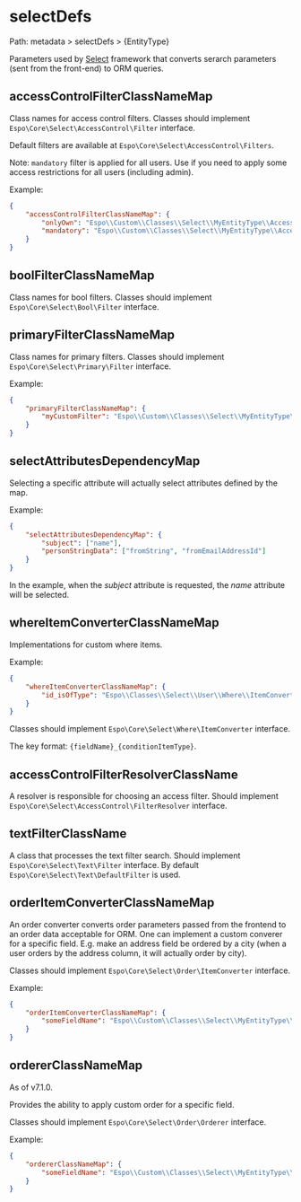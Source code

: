 # selectDefs

Path: metadata > selectDefs > {EntityType}

Parameters used by [Select](../select-builder.md) framework that converts serarch parameters (sent from the front-end) to ORM queries.

## accessControlFilterClassNameMap

Class names for access control filters. Classes should implement `Espo\Core\Select\AccessControl\Filter` interface.

Default filters are available at `Espo\Core\Select\AccessControl\Filters`.

Note: `mandatory` filter is applied for all users. Use if you need to apply some access restrictions for all users (including admin).

Example:

```json
{
    "accessControlFilterClassNameMap": {
        "onlyOwn": "Espo\\Custom\\Classes\\Select\\MyEntityType\\AccessControlFilters\\OnlyOwn",
        "mandatory": "Espo\\Custom\\Classes\\Select\\MyEntityType\\AccessControlFilters\\Mandatory"
    }
}
```

## boolFilterClassNameMap

Class names for bool filters. Classes should implement `Espo\Core\Select\Bool\Filter` interface.

## primaryFilterClassNameMap

Class names for primary filters. Classes should implement `Espo\Core\Select\Primary\Filter` interface.

Example:

```json
{
    "primaryFilterClassNameMap": {
        "myCustomFilter": "Espo\\Custom\\Classes\\Select\\MyEntityType\\PrimaryFilters\\MyCustomFilter"
    }
}
```

## selectAttributesDependencyMap

Selecting a specific attribute will actually select attributes defined by the map.

Example:

```json
{
    "selectAttributesDependencyMap": {
        "subject": ["name"],
        "personStringData": ["fromString", "fromEmailAddressId"]
    }
}
```

In the example, when the *subject* attribute is requested, the *name* attribute will be selected.

## whereItemConverterClassNameMap

Implementations for custom where items.

Example: 

```json
{
    "whereItemConverterClassNameMap": {
        "id_isOfType": "Espo\\Classes\\Select\\User\\Where\\ItemConverters\\IsOfType"
    }
}
```

Classes should implement `Espo\Core\Select\Where\ItemConverter` interface.

The key format: `{fieldName}_{conditionItemType}`.

## accessControlFilterResolverClassName

A resolver is responsible for choosing an access filter. Should implement `Espo\Core\Select\AccessControl\FilterResolver` interface.

## textFilterClassName

A class that processes the text filter search. Should implement `Espo\Core\Select\Text\Filter` interface. By default `Espo\Core\Select\Text\DefaultFilter` is used.

## orderItemConverterClassNameMap

An order converter converts order parameters passed from the frontend to an order data acceptable for ORM. One can implement a custom converer for a specific field. E.g. make an address field be ordered by a city (when a user orders by the address column, it will actually order by city).

Classes should implement `Espo\Core\Select\Order\ItemConverter` interface.

Example: 

```json
{
    "orderItemConverterClassNameMap": {
        "someFieldName": "Espo\\Custom\\Classes\\Select\\MyEntityType\\Order\\ItemConverters\\MyConverter"
    }
}
```

## ordererClassNameMap

As of v7.1.0.

Provides the ability to apply custom order for a specific field.

Classes should implement `Espo\Core\Select\Order\Orderer` interface.

Example: 

```json
{
    "ordererClassNameMap": {
        "someFieldName": "Espo\\Custom\\Classes\\Select\\MyEntityType\\Order\\SomeOrderer"
    }
}
```
